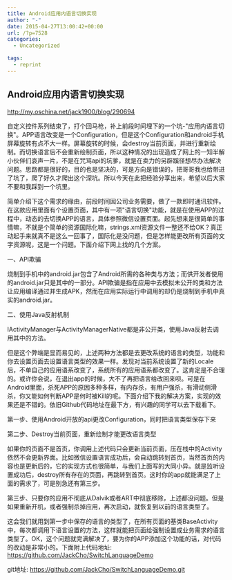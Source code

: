 ```yaml
---
title: Android应用内语言切换实现
author: "-"
date: 2015-04-27T13:00:42+00:00
url: /?p=7528
categories:
  - Uncategorized

tags:
  - reprint
---
```

## Android应用内语言切换实现
http://my.oschina.net/jack1900/blog/290694


自定义控件系列结束了，打个回马枪，补上前段时间埋下的一个坑-"应用内语言切换"。APP语言改变是一个Configuration，但是这个Configuration和android手机屏幕旋转有点不大一样。屏幕旋转的时候，会destroy当前页面，并进行重新绘制。而切换语言后不会重新绘制页面，所以这种情况的出现造成了网上的一知半解小伙伴们哀声一片，不是在咒骂api的坑爹，就是在卖力的另辟蹊径想尽办法解决问题。思路都是很好的，目的也是坚决的，可是方向是错误的，把哥哥我也给带进了坑了，爬了好久才爬出这个深坑。所以今天在此把经验分享出来，希望以后大家不要和我踩到一个坑里。

简单介绍下这个需求的缘由，前段时间因公司业务需要，做了一款即时通讯软件。在这款应用里面有个设置页面，其中有一项"语言切换"功能，就是在使用APP的过程中，动态的去切换APP的语言，具体参照微信设置页面。起先想来是很简单的事情嘛，不就是个简单的资源国际化嘛，strings.xml资源文件一整还不给OK？真正动起手来就真不是这么一回事了，国际化是没问题，但是怎样能更改所有页面的文字资源呢，这是一个问题。下面介绍下网上找的几个方案。

一、API欺骗
  
烧制到手机中的android.jar包含了Android所需的各种类与方法；而供开发者使用的android.jar只是其中的一部分。API欺骗是指在应用中去模拟未公开的类和方法让应用编译通过并生成APK，然而在应用实际运行中调用的却仍是烧制到手机中真实的android.jar。

二、使用Java反射机制

IActivityManager与ActivityManagerNative都是非公开类，使用Java反射去调用其中的方法。
  
但是这个弊端是显而易见的，上述两种方法都是去更改系统的语言的类型，功能和你去设置页面去设置语言类型的效果一样。发现对当前系统设置了新的Locale后，不单自己的应用语系改变了，系统所有的应用语系都改变了。这肯定是不合理的。或许你会说，在退出app的时候，大不了再把语言给改回来呗。可是在Android里面，杀死APP的原因多种多样，有内存杀，有用户强杀，有滑动侧滑杀，你又能如何判断APP是何时被Kill的呢。下面介绍下我的解决方案，实现的效果还是不错的。依旧Github代码地址在最下方，有兴趣的同学可以去下载看下。

第一步、使用Android开放的api更改Configuration，同时把语言类型保存下来

第二步、Destroy当前页面，重新绘制才能更改语言类型

如果你的页面不是首页，你调用上述代码只会更新当前页面，压在栈中的Activity依然不会更新界面。比如微信设置语言成功后，会自动跳转到首页，当然首页的内容也是更新后的，它的实现方式也很简单，与我们上面写的大同小异。就是监听设置成功后，destroy所有存在的页面，再跳转到首页。这时你的app就能满足了上面的需求了，可是别急还有第三步。

第三步、只要你的应用不彻底从Dalvik或者ART中彻底移除，上述都没问题。但是如果重新开机，或者强制杀掉应用，再次启动，就恢复到以前的语言类型了。

这会我们就用到第一步中保存的语言的类型了，在所有页面的基类BaseActivity中，每次都调用下语言设置的方法，这样就能把页面给强制设置成业务需求的语言类型了。OK，这个问题就完满解决了，要为你的APP添加这个功能的话，对代码的改动是非常小的。下面附上代码地址: https://github.com/JackCho/SwitchLanguageDemo

git地址: https://github.com/JackCho/SwitchLanguageDemo.git
